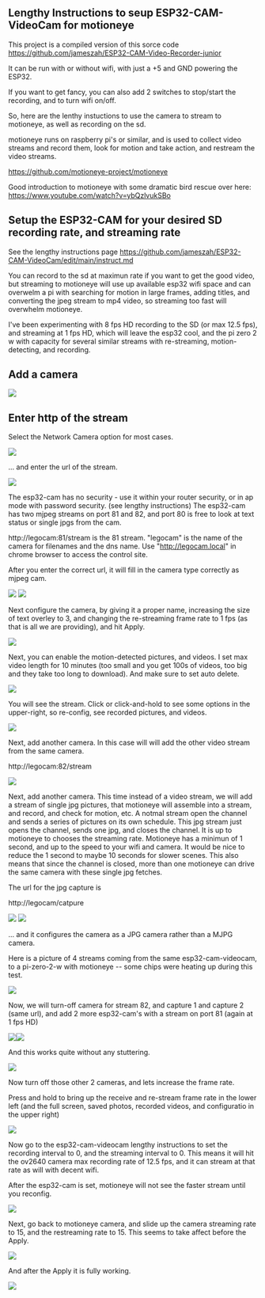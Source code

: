 
##  Lengthy Instructions to seup ESP32-CAM-VideoCam for motioneye

This project is a compiled version of this sorce code
<https://github.com/jameszah/ESP32-CAM-Video-Recorder-junior>

It can be run with or without wifi, with just a +5 and GND powering the ESP32.

If you want to get fancy, you can also add 2 switches to stop/start the recording, and to turn wifi on/off.

So, here are the lenthy instuctions to use the camera to stream to motioneye, as well as recording on the sd.

motioneye runs on raspberry pi's or similar, and is used to collect video streams and record them, look for motion and take action, and restream the video streams.

<https://github.com/motioneye-project/motioneye>

Good introduction to motioneye with some dramatic bird rescue over here:
<https://www.youtube.com/watch?v=ybQzlvukSBo>

## Setup the ESP32-CAM for your desired SD recording rate, and streaming rate

See the lengthy instructions page <https://github.com/jameszah/ESP32-CAM-VideoCam/edit/main/instruct.md>

You can record to the sd at maximun rate if you want to get the good video, but streaming to motioneye will use up available esp32 wifi space and can overwelm a pi with searching for motion in large frames, adding titles, and converting the jpeg stream to mp4 video, so streaming too fast will overwhelm motioneye.

I've been experimenting with 8 fps HD recording to the SD (or max 12.5 fps), and streaming at 1 fps HD, which will leave the esp32 cool, and the pi zero 2 w with capacity for several similar streams with re-streaming, motion-detecting, and recording.

##  Add a camera

<img src="./doc/1.jpg">
   
##  Enter http of the stream

Select the Network Camera option for most cases.  

<img src="./doc/2.jpg">

... and enter the url of the stream.

<img src="./doc/2.jpg">

The esp32-cam has no security - use it within your router security, or in ap mode with password security. (see lengthy instructions)
The esp32-cam has two mjpeg streams on port 81 and 82, and port 80 is free to look at text status or single jpgs from the cam.

http://legocam:81/stream is the 81 stream.  "legocam" is the name of the camera for filenames and the dns name.  Use "http://legocam.local" in chrome browser to access the control site.

After you enter the correct url, it will fill in the camera type correctly as mjpeg cam.

<img src="./doc/3.jpg">

<img src="./doc/4.jpg">

Next configure the camera, by giving it a proper name, increasing the size of text overley to 3, and changing the re-streaming frame rate to 1 fps (as that is all we are providing), and hit Apply.

<img src="./doc/5.jpg">

Next, you can enable the motion-detected pictures, and videos.  I set max video length for 10 minutes (too small and you get 100s of videos, too big and they take too long to download).  And make sure to set auto delete.  

<img src="./doc/6.jpg">

You will see the stream.  Click or click-and-hold to see some options in the upper-right, so re-config, see recorded pictures, and videos.

<img src="./doc/7.jpg">

Next, add another camera.  In this case will will add the other video stream from the same camera.

http://legocam:82/stream 

<img src="./doc/8.jpg">

Next, add another camera.  This time instead of a video stream, we will add a stream of single jpg pictures, that motioneye will assemble into a stream, and record, and check for motion, etc.  A notmal stream open the channel and sends a series of pictures on its own schedule.  This jpg stream just opens the channel, sends one jpg, and closes the channel.  It is up to motioneye to chooses the streaming rate.  Motioneye has a minimun of 1 second, and up to the speed to your wifi and camera.  It would be nice to reduce the 1 second to maybe 10 seconds for slower scenes.  This also means that since the channel is closed, more than one motioneye can drive the same camera with these single jpg fetches.

The url for the jpg capture is

http://legocam/catpure

<img src="./doc/9.jpg">
<img src="./doc/10.jpg">

... and it configures the camera as a JPG camera rather than a MJPG camera.

Here is a picture of 4 streams coming from the same esp32-cam-videocam, to a pi-zero-2-w with motioneye -- some chips were heating up during this test.

<img src="./doc/12.jpg">

Now, we will turn-off camera for stream 82, and capture 1 and capture 2 (same url), and add 2 more esp32-cam's with a stream on port 81 (again at 1 fps HD)

<img src="./doc/13.jpg"><img src="./doc/15.jpg">

And this works quite without any stuttering.

<img src="./doc/16.jpg">

Now turn off those other 2 cameras, and lets increase the frame rate.

Press and hold to bring up the receive and re-stream frame rate in the lower left (and the full screen, saved photos, recorded videos, and configuratio in the upper right)

<img src="./doc/17.jpg">

Now go to the esp32-cam-videocam lengthy instructions to set the recording interval to 0, and the streaming interval to 0.  This means it will hit the ov2640 camera max recording rate of 12.5 fps, and it can stream at that rate as will with decent wifi.

After the esp32-cam is set, motioneye will not see the faster stream until you reconfig.

<img src="./doc/18.jpg">

Next, go back to motioneye camera, and slide up the camera streaming rate to 15, and the restreaming rate to 15.  This seems to take affect before the Apply.

<img src="./doc/19.jpg">

And after the Apply it is fully working.

<img src="./doc/20.jpg">



